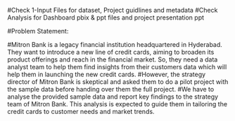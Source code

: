 #Check 1-Input Files for dataset, Project guidlines and metadata
#Check Analysis for Dashboard pbix & ppt files and project presentation ppt

#Problem Statement:

#Mitron Bank is a legacy financial institution headquartered in Hyderabad. They want to introduce a new line of credit cards, aiming to broaden its product offerings and reach in the financial market. So, they need a data analyst team to help them find insights from their customers data which will help them in launching the new credit cards.
#However, the strategy director of Mitron Bank is skeptical and asked them to do a pilot project with the sample data before handing over them the full project.
#We have to analyse the provided sample data and report key findings to the strategy team of Mitron Bank. This analysis is expected to guide them in tailoring the credit cards to customer needs and market trends.


